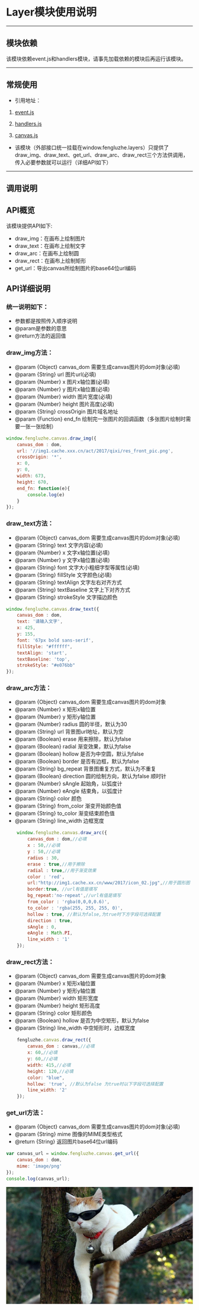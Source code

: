 # Layer模块使用说明

---

## 模块依赖

该模块依赖event.js和handlers模块，请事先加载依赖的模块后再运行该模块。

---

## 常规使用

- 引用地址：

1. [event.js](../../core/event.js)

1. [handlers.js](https://css.cache.jj.cn/js/jjmatch/utf8/core/handlers.js)

1. [canvas.js](../../base/canvas.js)

- 该模块（外部接口统一挂载在window.fengluzhe.layers）只提供了draw_img、draw_text、get_url、draw_arc、draw_rect三个方法供调用，传入必要参数就可以运行（详细API如下）

---

## 调用说明
## API概览
该模块提供API如下:
- draw_img：在画布上绘制图片
- draw_text：在画布上绘制文字
- draw_arc：在画布上绘制圆
- draw_rect：在画布上绘制矩形
- get_url：导出canvas所绘制图片的base64位url编码
## API详细说明
### 统一说明如下：
- 参数都是按照传入顺序说明
- @param是参数的意思
- @return方法的返回值

### draw_img方法：

- @param {Object} canvas_dom 需要生成canvas图片的dom对象(必填)
- @param {String} url 图片url(必填)
- @param {Number} x 图片x轴位置(必填)
- @param {Number} y 图片x轴位置(必填)
- @param {Number} width 图片宽度(必填)
- @param {Number} height 图片高度(必填)
- @param {String} crossOrigin 图片域名地址
- @param {Function} end_fn 绘制完一张图片的回调函数（多张图片绘制时需要一张一张绘制）

```javascript
window.fengluzhe.canvas.draw_img({
    canvas_dom : dom,
    url: '//img1.cache.xxx.cn/act/2017/qixi/res_front_pic.png',
    crossOrigin: '*',
    x: 0,
    y: 0,
    width: 673,
    height: 670,
    end_fn: function(e){
        console.log(e)
    }
});
```

### draw_text方法：

- @param {Object} canvas_dom 需要生成canvas图片的dom对象(必填)
- @param {String} text 文字内容(必填)
- @param {Number} x 文字x轴位置(必填)
- @param {Number} y 文字x轴位置(必填)
- @param {String} font 文字大小粗细字型等属性(必填)
- @param {String} fillStyle 文字颜色(必填)
- @param {String} textAlign 文字左右对齐方式
- @param {String} textBaseline 文字上下对齐方式
- @param {String} strokeStyle 文字描边颜色

```javascript
window.fengluzhe.canvas.draw_text({
    canvas_dom : dom,
    text: '请输入文字',
    x: 425,
    y: 155,
    font: '67px bold sans-serif',
    fillStyle: "#ffffff",
    textAlign: 'start',
    textBaseline: 'top',
    strokeStyle: "#e076bb"
});
```

### draw_arc方法：

- @param {Object} canvas_dom 需要生成canvas图片的dom对象
- @param {Number} x 矩形x轴位置
- @param {Number} y 矩形y轴位置
- @param {Number} radius 圆的半径，默认为30
- @param {String} url 背景图url地址，默认为空
- @param {Boolean} erase 用来擦除，默认为false
- @param {Boolean} radial 渐变效果，默认为false
- @param {Boolean} hollow 是否为中空圆，默认为false
- @param {Boolean} border 是否有边框，默认为false
- @param {String} bg_repeat 背景图重复方式，默认为不重复
- @param {Boolean} direction 圆的绘制方向，默认为false 顺时针
- @param {Number} sAngle 起始角，以弧度计
- @param {Number} eAngle 结束角，以弧度计
- @param {String} color 颜色
- @param {String} from_color 渐变开始颜色值
- @param {String} to_color 渐变结束颜色值
- @param {String} line_width 边框宽度

```javascript
    window.fengluzhe.canvas.draw_arc({
        canvas_dom : dom,//必填
        x : 50,//必填
        y : 50,//必填
        radius : 30,
        erase : true,//用于擦除
        radial : true,//用于渐变效果
        color : 'red',
        url:"http://img1.cache.xx.cn/www/2017/icon_02.jpg",//用于圆形图
        border:true, //url有值是填写
        bg_repeat:'no-repeat',//url有值是填写
        from_color : 'rgba(0,0,0,0.6)',
        to_color : 'rgba(255, 255, 255, 0)',
        hollow : true, //默认为false,为true时下方字段可选择配置
        direction : true,
        sAngle : 0,
        eAngle : Math.PI,
        line_width : '1'
    });
```

### draw_rect方法：

- @param {Object} canvas_dom 需要生成canvas图片的dom对象
- @param {Number} x 矩形x轴位置
- @param {Number} y 矩形y轴位置
- @param {Number} width 矩形宽度
- @param {Number} height 矩形高度
- @param {String} color 矩形颜色
- @param {Boolean} hollow 是否为中空矩形，默认为false
- @param {String} line_width 中空矩形时，边框宽度

```javascript
    fengluzhe.canvas.draw_rect({
        canvas_dom : canvas,//必填
        x: 60,//必填
        y: 60,//必填
        width: 415,//必填
        height: 120,//必填
        color: "blue",
        hollow: 'true', //默认为false 为true时以下字段可选择配置
        line_width: '2'
    });
```

### get_url方法：

- @param {Object} canvas_dom 需要生成canvas图片的dom对象(必填)
- @param {String} mime 图像的MIME类型格式
- @return {String} 返回图片base64位url编码

```javascript
var canvas_url = window.fengluzhe.canvas.get_url({
    canvas_dom : dom,
    mime: 'image/png'
});
console.log(canvas_url);
```
![image](../images/cool.jpg)
